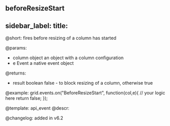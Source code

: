 beforeResizeStart
---
sidebar_label: 
title: 
---          

@short: fires before resizing of a column has started

@params:
- column		object		an object with a column configuration
- e				Event		a native event object


@returns:
- result		boolean		false - to block resizing of a column, otherwise true

@example:
grid.events.on("BeforeResizeStart", function(col,e){
	// your logic here
    return false;
});


@template: api_event
@descr:

@changelog:
added in v6.2

